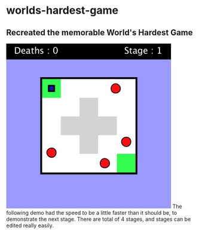 # worlds-hardest-game
## Recreated the memorable World's Hardest Game 
![](worlds-hardest-game.gif)
The following demo had the speed to be a little faster than it should be, to demonstrate the next stage.
There are total of 4 stages, and stages can be edited really easily. 
